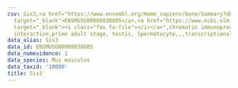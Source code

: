 ```yaml
---
csv: Six3,<a href="https://www.ensembl.org/Homo_sapiens/Gene/Summary?db=core;g=ENSMUSG00000038805"
  target="_blank">ENSMUSG00000038805</a>,<a href="https://www.ncbi.nlm.nih.gov/pubmed/25450459"
  target="_blank"><i class="fas fa-file"></i></a>",chromatin immunoprecipitation assay,direct
  interaction,prime adult stage, testis, Spermatocyte,,,transcriptional regulation,
data_alias: Six3
data_id: ENSMUSG00000038805
data_numevidence: 1
data_species: Mus musculus
data_taxid: '10090'
title: Six3
---
```

